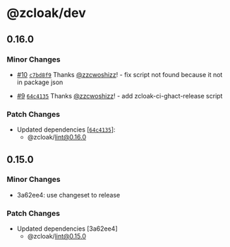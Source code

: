 # @zcloak/dev

## 0.16.0

### Minor Changes

- [#10](https://github.com/zCloak-Network/toolkit/pull/10) [`c7bd8f9`](https://github.com/zCloak-Network/toolkit/commit/c7bd8f9ab762c8b41ee48cb0b710522a07a9d721) Thanks [@zzcwoshizz](https://github.com/zzcwoshizz)! - fix script not found because it not in package json

- [#9](https://github.com/zCloak-Network/toolkit/pull/9) [`64c4135`](https://github.com/zCloak-Network/toolkit/commit/64c4135d7d3ad3dc7c4447838990d0f8427ef2ab) Thanks [@zzcwoshizz](https://github.com/zzcwoshizz)! - add zcloak-ci-ghact-release script

### Patch Changes

- Updated dependencies [[`64c4135`](https://github.com/zCloak-Network/toolkit/commit/64c4135d7d3ad3dc7c4447838990d0f8427ef2ab)]:
  - @zcloak/lint@0.16.0

## 0.15.0

### Minor Changes

- 3a62ee4: use changeset to release

### Patch Changes

- Updated dependencies [3a62ee4]
  - @zcloak/lint@0.15.0
